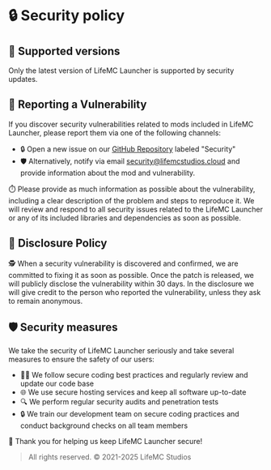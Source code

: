 # 🔒 Security policy 

## 🚀 Supported versions 

Only the latest version of LifeMC Launcher is supported by security updates. 

## 🚨 Reporting a Vulnerability 

If you discover security vulnerabilities related to mods included in LifeMC Launcher, please report them via one of the following channels:

- 🔒 Open a new issue on our [GitHub Repository](https://github.com/LifeMC-Studios/LifeMC-Launcher/issues) labeled "Security" 
- 🛡️ Alternatively, notify via email security@lifemcstudios.cloud and provide information about the mod and vulnerability.

⏱️ Please provide as much information as possible about the vulnerability, including a clear description of the problem and steps to reproduce it. We will review and respond to all security issues related to the LifeMC Launcher or any of its included libraries and dependencies as soon as possible.

## 📜 Disclosure Policy 

🕵️ When a security vulnerability is discovered and confirmed, we are committed to fixing it as soon as possible. Once the patch is released, we will publicly disclose the vulnerability within 30 days. In the disclosure we will give credit to the person who reported the vulnerability, unless they ask to remain anonymous.

## 🛡️ Security measures 

We take the security of LifeMC Launcher seriously and take several measures to ensure the safety of our users:

- 👨‍💻 We follow secure coding best practices and regularly review and update our code base 
- 🌐 We use secure hosting services and keep all software up-to-date 
- 🔍 We perform regular security audits and penetration tests 
- 🔒 We train our development team on secure coding practices and conduct background checks on all team members 

🙏 Thank you for helping us keep LifeMC Launcher secure!

> All rights reserved. © 2021-2025 LifeMC Studios
